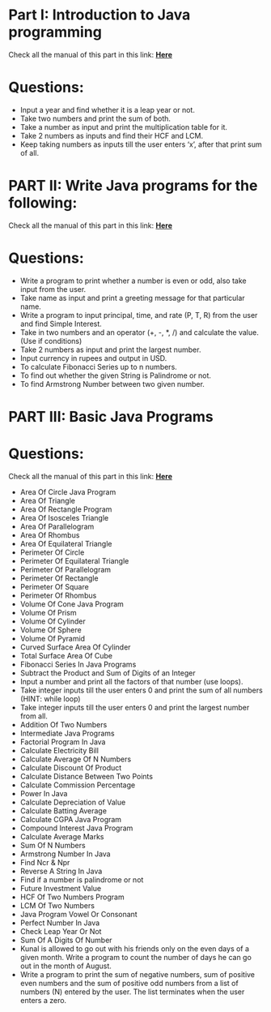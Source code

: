 # Part I: Introduction to Java programming
Check all the manual of this part in this link: [**Here**](src/intro/FirstTasks.java)
# Questions:
- Input a year and find whether it is a leap year or not.
- Take two numbers and print the sum of both.
- Take a number as input and print the multiplication table for it.
- Take 2 numbers as inputs and find their HCF and LCM.
- Keep taking numbers as inputs till the user enters ‘x’, after that print sum of all.

# PART II: Write Java programs for the following:
Check all the manual of this part in this link: [**Here**](src/intro/SecondTask.java)

# Questions:
- Write a program to print whether a number is even or odd, also take input from the user.
- Take name as input and print a greeting message for that particular name.
- Write a program to input principal, time, and rate (P, T, R) from the user and find Simple Interest.
- Take in two numbers and an operator (+, -, *, /) and calculate the value. (Use if conditions)
- Take 2 numbers as input and print the largest number.
- Input currency in rupees and output in USD.
- To calculate Fibonacci Series up to n numbers.
- To find out whether the given String is Palindrome or not.
- To find Armstrong Number between two given number.

# PART III: Basic Java Programs
# Questions:
Check all the manual of this part in this link: [**Here**](src/intro/ThirdTask.java)
- Area Of Circle Java Program
- Area Of Triangle
- Area Of Rectangle Program
- Area Of Isosceles Triangle
- Area Of Parallelogram
- Area Of Rhombus
- Area Of Equilateral Triangle
- Perimeter Of Circle
- Perimeter Of Equilateral Triangle
- Perimeter Of Parallelogram
- Perimeter Of Rectangle
- Perimeter Of Square
- Perimeter Of Rhombus
- Volume Of Cone Java Program
- Volume Of Prism
- Volume Of Cylinder
- Volume Of Sphere
- Volume Of Pyramid
- Curved Surface Area Of Cylinder
- Total Surface Area Of Cube
- Fibonacci Series In Java Programs
- Subtract the Product and Sum of Digits of an Integer
- Input a number and print all the factors of that number (use loops).
- Take integer inputs till the user enters 0 and print the sum of all numbers (HINT: while loop)
- Take integer inputs till the user enters 0 and print the largest number from all.
- Addition Of Two Numbers
- Intermediate Java Programs
- Factorial Program In Java
- Calculate Electricity Bill
- Calculate Average Of N Numbers
- Calculate Discount Of Product
- Calculate Distance Between Two Points
- Calculate Commission Percentage
- Power In Java
- Calculate Depreciation of Value
- Calculate Batting Average
- Calculate CGPA Java Program
- Compound Interest Java Program
- Calculate Average Marks
- Sum Of N Numbers
- Armstrong Number In Java
- Find Ncr & Npr
- Reverse A String In Java
- Find if a number is palindrome or not
- Future Investment Value
- HCF Of Two Numbers Program
- LCM Of Two Numbers
- Java Program Vowel Or Consonant
- Perfect Number In Java
- Check Leap Year Or Not
- Sum Of A Digits Of Number
- Kunal is allowed to go out with his friends only on the even days of a given month. Write a program to count the number of days he can go out in the month of August.
- Write a program to print the sum of negative numbers, sum of positive even numbers and the sum of positive odd numbers from a list of numbers (N) entered by the user. The list terminates when the user enters a zero.